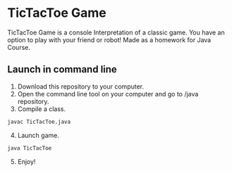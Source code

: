 # TicTacToe Game

TicTacToe Game is a console Interpretation of a classic game.
You have an option to play with your friend or robot!
Made as a homework for Java Course.

## Launch in command line

1. Download this repository to your computer.
2. Open the command line tool on your computer and go to /java repository.
3. Compile a class.
```bash
javac TicTacToe.java
```
4. Launch game.
```bash
java TicTacToe
```
5. Enjoy!
